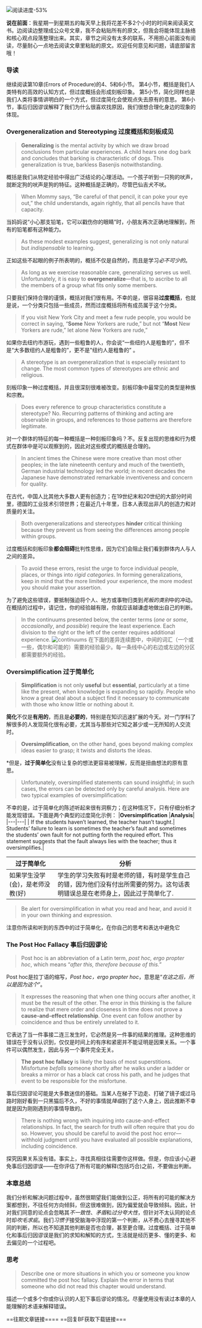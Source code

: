 ![阅读进度-53%](http://q2oowry0y.bkt.gdipper.com/FjvMIRinJjMP0ERweBsRpzwF1ZRc)

**说在前面**：我星期一到星期五的每天早上我将花差不多2个小时的时间来阅读英文书。边阅读边整理成公众号文章，我不会粘贴所有的原文，但我会将能体现主脉络和核心观点段落整理出来。其实，章节之间没有太多的联系，不用担心前面没有阅读，尽量耐心一点地去阅读文章里粘贴的原文。欢迎任何意见和问题，请底部留言哦！

###  导读
继续阅读第10章(Errors of Procedure)的4、5和6小节。
第4小节，概括是我们人类特有的高效的认知方式，但过度概括会形成刻板印象。
第5小节，简化同样也是我们人类将事情讲明白的一个方式，但过度简化会使观点失去原有的意思。
第6小节，事后归因谬误解释了我们为什么很喜欢找原因，我们很想合理化身边的现象的体现。

### Overgeneralization and Stereotyping 过度概括和刻板成见
>**Generalizing** is the mental activity by which we draw broad conclusions from particular experiences. A child hears one dog bark and concludes that barking is characteristic of dogs. This generalization is true, barkless Basenjis notwithstanding. 

概括是我们从特定经验中得出广泛结论的心理活动。一个孩子听到一只狗的吠声，就断定狗的吠声是狗的特征。这种概括是正确的，尽管巴仙吉犬不吠。
>When Mommy says, “Be careful of that pencil, it can poke your eye out,” the child understands, again rightly, that all pencils have that capacity. 

当妈妈说“小心那支铅笔，它可以戳伤你的眼睛”时，小朋友再次正确地理解到，所有的铅笔都有这种能力。
>As these modest examples suggest, generalizing is not only natural but *indispensable* to learning.  

正如这些不起眼的例子所表明的，概括不仅是自然的，而且是学习*必不可少的*。
>As long as we exercise reasonable care, generalizing serves us well. Unfortunately, it is easy to **overgeneralize**—that is, to ascribe to all the members of a group what fits only some members.

只要我们保持合理的谨慎，概括对我们很有用。不幸的是，很容易**过度概括**，也就是说，一个分类只包括一些成员，然而过度概括将所有成员属于这个分类。

>If you visit New York City and meet a few rude people, you would be correct in saying, “**Some** New Yorkers are rude,” but not “**Most** New Yorkers are rude,” let alone New Yorkers are rude,”

如果你去纽约市游玩，遇到一些粗鲁的人，你会说“一些纽约人是粗鲁的”，但不是“大多数纽约人是粗鲁的”，更不是"纽约人是粗鲁的” 。

>A stereotype is an overgeneralization that is especially resistant to change. The most common types of stereotypes are ethnic and religious. 

刻板印象一种过度概括，并且很深刻很难被改变。刻板印象中最常见的类型是种族和宗教。
>Does every reference to group characteristics constitute a stereotype? No. Recurring patterns of thinking and acting are observable in groups, and references to those patterns are therefore legitimate. 

对一个群体的特征的每一种概括是一种刻板印象吗？不。反复出现的思维和行为模式在群体中是可以观察到的，因此对这些模式的概括是合理的。
>In ancient times the Chinese were more creative than most other peoples; in the late nineteenth century and much of the twentieth, German industrial technology led the world; in recent decades the Japanese have demonstrated remarkable inventiveness and concern for quality.

在古代，中国人比其他大多数人更有创造力；在19世纪末和20世纪的大部分时间里，德国的工业技术引领世界；在最近几十年里，日本人表现出非凡的创造力和对质量的关注。

>Both overgeneralizations and stereotypes **hinder** critical thinking because they prevent us from seeing the differences among people within groups. 

过度概括和刻板印象**都会阻碍**批判性思维，因为它们会阻止我们看到群体内人与人之间的差异。
>To avoid these errors, resist the urge to force individual people, places, or things into *rigid categories*. In forming generalizations, keep in mind that the more limited your experience, the more modest you should make your assertion. 
> 
为了避免这些错误，要抵制强迫将个人、地方或事物归类到*死板的类别*中的冲动。在概括的过程中，请记住，你的经验越有限，你就应该越谦虚地做出自己的判断。

>In the continuums presented below, the center terms (*one* or *some*, *occasionally*, and *possible*) require the least experience. Each division to the right or the left of the center requires additional experience.
![continuums](http://q2oowry0y.bkt.gdipper.com/FtIQg4BkwZQFX925VbhON5LXFWKZ)
在下面的差异连续图中，中间的词汇（一个或一些，偶尔和可能的）需要的经验最少。每一条线中心的右边或左边的分区都需要额外的经验。

### Oversimplification 过于简单化
>**Simplification** is not only **useful** but **essential**, particularly at a time like the present, when knowledge is expanding so rapidly. People who know a great deal about a subject find it necessary to communicate with those who know little or nothing about it.

**简化**不仅是**有用的**，而且是**必要的**，特别是在知识迅速扩展的今天。对一门学科了解很多的人发现简化很有必要，尤其当与那些对它知之甚少或一无所知的人交流时。
>**Oversimplification**, on the other hand, goes beyond making complex ideas easier to grasp; it twists and distorts the ideas. 

*但是，**过于简单化**没有让复杂的想法更容易被理解，反而是扭曲想法的原有意思。
>Unfortunately, oversimplified statements can sound insightful; in such cases, the errors can be detected only by careful analysis. Here are two typical examples of oversimplification:

不幸的是，过于简单化的陈述听起来很有洞察力；在这种情况下，只有仔细分析才能发现错误。下面是两个典型的过度简化示例：
|**Oversimplification** |**Analysis**|
|---|---|
| If the students haven’t learned, the teacher hasn’t taught.| Students’ failure to learn is sometimes the teacher’s fault and sometimes the students’ own fault for not putting forth the required effort. This statement suggests that the fault always lies with the teacher; thus it oversimplifies.|

|**过于简单化** |**分析**|
|---|---|
|如果学生没学(会)，是老师没教(好)| 学生的学习失败有时是老师的错，有时是学生自己的错，因为他们没有付出所需要的努力。这句话表明错误总是在老师身上，因此过于简单化了.|

>Be alert for oversimplification in what you read and hear, and avoid it in your own thinking and expression.

注意你所读和听到的东西中的过于简单化，在你自己的思考和表达中避免它

### The Post Hoc Fallacy 事后归因谬论
> Post hoc is an abbreviation of a Latin term, *post hoc, ergo propter hoc*, which means “*after this, therefore because of this.*” 

Post hoc是拉丁语的缩写，*Post hoc，ergo propter hoc*，意思是“*在这之后，所以是因为这个*”。

>It expresses the reasoning that when one thing occurs after another, it must be the result of the other. The error in this thinking is the failure to realize that mere order and closeness in time does not prove a **cause-and-effect relationship**. One event can follow another by coincidence and thus be entirely unrelated to it.
 
它表达了当一件事接二连三发生时，它必然是另一件事的结果的推理。这种思维的错误在于没有认识到，仅仅是时间上的有序和紧密并不能证明是因果关系。一个事件可以偶然发生，因此与另一个事件完全无关。

>**The post hoc fallacy** is likely the basis of most superstitions. Misfortune *befalls* someone shortly after he walks under a ladder or breaks a mirror or has a black cat cross his path, and he judges that event to be responsible for the misfortune. 

事后归因谬论可能是大多数迷信的基础。当某人在梯子下边走、打破了镜子或过马路时刚好看到一只黑猫后不久，不好的事情就*降临*到了这个人身上，因此推断不幸就是因为刚刚遇到的事情导致的。
>There is nothing wrong with inquiring into cause-and-effect relationships. In fact, the search for truth will often require that you do so. However, you should be careful to avoid the post hoc error––withhold judgment until you have evaluated all possible explanations, including coincidence.

探究因果关系没有错。事实上，寻找真相往往需要你这样做。但是，你应该小心避免事后归因谬误——在你评估了所有可能的解释(包括巧合)之前，不要做出判断。

### 本章总结
我们分析和解决问题过程中，虽然很期望我们能做到公正，将所有的可能的解决方案都想到，不往任何方向倾斜，但这很难做到，因为偏爱就会导致倾斜。因此，针对我们同意的论点会忽略其*不一致性*、*矛盾*和*过分夸大性*，但针对不太认同的论点时却*吹毛求疵*。我们*习惯于*接受脑海中浮现的第一个判断，从不费心去搜寻其他不同的判断，所以也不知道其他判断是否也合理，甚至更合理。过度概括、过于简单化和事后归因谬误是我们的求知和解知的方式，生活就是经历更多、懂的更多、和去偏见的一个过程吧。

### 思考
>Describe one or more situations in which you or someone you know committed the post hoc fallacy. Explain the error in terms that someone who did not read this chapter would understand.

描述一个或多个你或你认识的人犯下事后谬论的情况。尽量使用没有读过本章的人能理解的术语来解释错误。

==往期文章链接====
==回复BF获取下载链接===